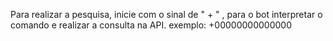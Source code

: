 Para realizar a pesquisa, inicie com o sinal de " + " , para o bot interpretar o comando e realizar a consulta na API.
exemplo: +00000000000000              
